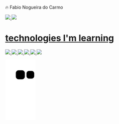 
🔥 Fabio Nogueira do Carmo

<div>
<a href="https://github.com/fabionogueiracarmo">
<img height="180em" src="https://github-readme-stats.vercel.app/api/top-langs/?username=fabionogueiracarmo&layout=compact&langs_count=7&theme=dracula"/>
<img height="180em" src="https://github-readme-stats.vercel.app/api?username=fabionogueiracarmo&show_icons=true&theme=dracula&include_all_commits=true&count_private=true"/>
</div>

 # technologies I'm learning
 <div>
 <img src="https://img.shields.io/badge/Laravel-14354C?style=for-the-badge&logo=laravel&logoColor=white" />
 <img src="https://img.shields.io/badge/TypeScript-007ACC?style=for-the-badge&logo=typescript&logoColor=white" />
 <img src="https://img.shields.io/badge/JavaScript-F7DF1E?style=for-the-badge&logo=javascript&logoColor=black" />
 <img src="https://img.shields.io/badge/Node.js-43853D?style=for-the-badge&logo=node.js&logoColor=white" />
 <img src="https://img.shields.io/badge/.Ruby on Rails-5C2D91?style=for-the-badge&logo=.rails&logoColor=white" />
  <img src="https://img.shields.io/badge/.Docker-add8ec?style=for-the-badge&logo=.docker&logoColor=black" />
 </div> 

<div> 

 
  ![Snake animation](https://github.com/fabionogueiracarmo/fabionogueiracarmo/blob/output/github-contribution-grid-snake.svg)
 
</div>
